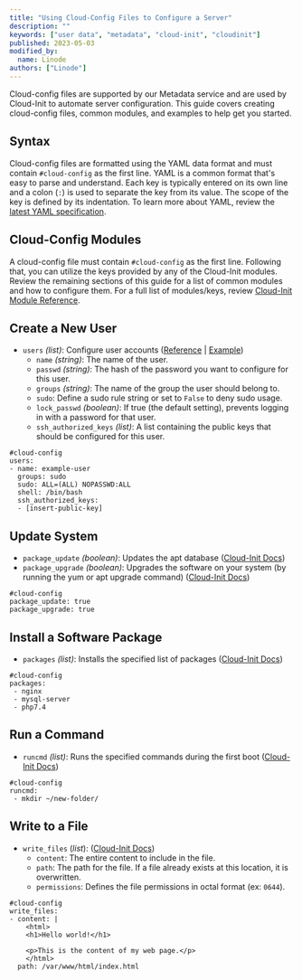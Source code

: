 ```yaml
---
title: "Using Cloud-Config Files to Configure a Server"
description: ""
keywords: ["user data", "metadata", "cloud-init", "cloudinit"]
published: 2023-05-03
modified_by:
  name: Linode
authors: ["Linode"]
---
```


Cloud-config files are supported by our Metadata service and are used by Cloud-Init to automate server configuration. This guide covers creating cloud-config files, common modules, and examples to help get you started.

## Syntax

Cloud-config files are formatted using the YAML data format and must contain `#cloud-config` as the first line. YAML is a common format that's easy to parse and understand. Each key is typically entered on its own line and a colon (`:`) is used to separate the key from its value. The scope of the key is defined by its indentation. To learn more about YAML, review the [latest YAML specification](https://yaml.org/spec/1.2.2/#chapter-2-language-overview).

## Cloud-Config Modules

A cloud-config file must contain `#cloud-config` as the first line. Following that, you can utilize the keys provided by any of the Cloud-Init modules. Review the remaining sections of this guide for a list of common modules and how to configure them. For a full list of modules/keys, review [Cloud-Init Module Reference](https://cloudinit.readthedocs.io/en/latest/reference/modules.html).

## Create a New User

-   `users` *(list)*: Configure user accounts ([Reference](https://cloudinit.readthedocs.io/en/latest/reference/modules.html#users-and-groups) | [Example](https://cloudinit.readthedocs.io/en/latest/reference/examples.html#including-users-and-groups))
    - `name` *(string)*: The name of the user.
    - `passwd` *(string)*: The hash of the password you want to configure for this user.
    - `groups` *(string)*: The name of the group the user should belong to.
    - `sudo`: Define a sudo rule string or set to `False` to deny sudo usage.
    - `lock_passwd` *(boolean)*: If true (the default setting), prevents logging in with a password for that user.
    - `ssh_authorized_keys` *(list)*: A list containing the public keys that should be configured for this user.

```file {lang=yaml}
#cloud-config
users:
- name: example-user
  groups: sudo
  sudo: ALL=(ALL) NOPASSWD:ALL
  shell: /bin/bash
  ssh_authorized_keys:
  - [insert-public-key]
```

## Update System

- `package_update` *(boolean)*: Updates the apt database ([Cloud-Init Docs](https://cloudinit.readthedocs.io/en/latest/reference/examples.html#update-apt-database-on-first-boot))
- `package_upgrade` *(boolean)*: Upgrades the software on your system (by running the yum or apt upgrade command) ([Cloud-Init Docs](https://cloudinit.readthedocs.io/en/latest/reference/examples.html#run-apt-or-yum-upgrade))

```file {lang=yaml}
#cloud-config
package_update: true
package_upgrade: true
```

## Install a Software Package

- `packages` *(list)*: Installs the specified list of packages ([Cloud-Init Docs](https://cloudinit.readthedocs.io/en/latest/reference/examples.html#install-arbitrary-packages))

```file {lang=yaml}
#cloud-config
packages:
 - nginx
 - mysql-server
 - php7.4
```

## Run a Command

- `runcmd` *(list)*: Runs the specified commands during the first boot ([Cloud-Init Docs](https://cloudinit.readthedocs.io/en/latest/reference/examples.html#run-commands-on-first-boot))

```file {lang=yaml}
#cloud-config
runcmd:
 - mkdir ~/new-folder/
```

## Write to a File

-   `write_files` (*list*): ([Cloud-Init Docs](https://cloudinit.readthedocs.io/en/latest/reference/examples.html#writing-out-arbitrary-files))
    - `content`: The entire content to include in the file.
    - `path`: The path for the file. If a file already exists at this location, it is overwritten.
    - `permissions`: Defines the file permissions in octal format (ex: `0644`).

```file {lang=yaml}
#cloud-config
write_files:
- content: |
    <html>
    <h1>Hello world!</h1>

    <p>This is the content of my web page.</p>
    </html>
  path: /var/www/html/index.html
```